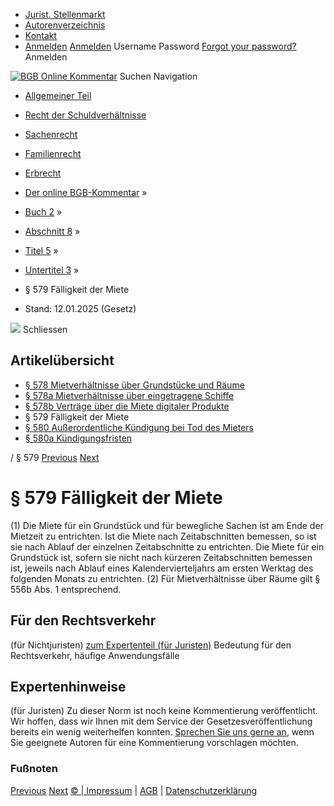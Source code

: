   * [Jurist. Stellenmarkt](https://bgb.kommentar.de/Buch-2/Abschnitt-8/Titel-5/Untertitel-3/</job-board> "Jurist. Stellenmarkt")
  * [Autorenverzeichnis](https://bgb.kommentar.de/Buch-2/Abschnitt-8/Titel-5/Untertitel-3/</Autorenverzeichnis> "Autorenverzeichnis")
  * [Kontakt](https://bgb.kommentar.de/Buch-2/Abschnitt-8/Titel-5/Untertitel-3/</Kontakt>)
  * [Anmelden](https://bgb.kommentar.de/Buch-2/Abschnitt-8/Titel-5/Untertitel-3/<#login> "show login form") [Anmelden](https://bgb.kommentar.de/Buch-2/Abschnitt-8/Titel-5/Untertitel-3/<#> "hide login form") Username Password
[Forgot your password?](https://bgb.kommentar.de/Buch-2/Abschnitt-8/Titel-5/Untertitel-3/</user/forgotpassword>) Anmelden 


[![BGB Online Kommentar](https://bgb.kommentar.de/extension/bgb/design/bgb/images/logo.png)](https://bgb.kommentar.de/Buch-2/Abschnitt-8/Titel-5/Untertitel-3/</> "BGB Online Kommentar")
Suchen
Navigation
  * [Allgemeiner Teil](https://bgb.kommentar.de/Buch-2/Abschnitt-8/Titel-5/Untertitel-3/</Buch-1>)
  * [Recht der Schuldverhältnisse](https://bgb.kommentar.de/Buch-2/Abschnitt-8/Titel-5/Untertitel-3/</Buch-2>)
  * [Sachenrecht](https://bgb.kommentar.de/Buch-2/Abschnitt-8/Titel-5/Untertitel-3/</Buch-3>)
  * [Familienrecht](https://bgb.kommentar.de/Buch-2/Abschnitt-8/Titel-5/Untertitel-3/</Buch-4>)
  * [Erbrecht](https://bgb.kommentar.de/Buch-2/Abschnitt-8/Titel-5/Untertitel-3/</Buch-5>)


  * [Der online BGB-Kommentar](https://bgb.kommentar.de/Buch-2/Abschnitt-8/Titel-5/Untertitel-3/</>) »
  * [Buch 2](https://bgb.kommentar.de/Buch-2/Abschnitt-8/Titel-5/Untertitel-3/</Buch-2>) »
  * [Abschnitt 8](https://bgb.kommentar.de/Buch-2/Abschnitt-8/Titel-5/Untertitel-3/</Buch-2/Abschnitt-8>) »
  * [Titel 5](https://bgb.kommentar.de/Buch-2/Abschnitt-8/Titel-5/Untertitel-3/</Buch-2/Abschnitt-8/Titel-5>) »
  * [Untertitel 3](https://bgb.kommentar.de/Buch-2/Abschnitt-8/Titel-5/Untertitel-3/</Buch-2/Abschnitt-8/Titel-5/Untertitel-3>) »
  * § 579 Fälligkeit der Miete 
  * Stand: 12.01.2025 (Gesetz) 


![](https://vg01.met.vgwort.de/na/1c9909529ead4f509072c06d9081a7d5)
Schliessen 
## Artikelübersicht
  * [ § 578 Mietverhältnisse über Grundstücke und Räume ](https://bgb.kommentar.de/Buch-2/Abschnitt-8/Titel-5/Untertitel-3/</Buch-2/Abschnitt-8/Titel-5/Untertitel-3/Mietverhaeltnisse-ueber-Grundstuecke-und-Raeume>)
  * [ § 578a Mietverhältnisse über eingetragene Schiffe ](https://bgb.kommentar.de/Buch-2/Abschnitt-8/Titel-5/Untertitel-3/</Buch-2/Abschnitt-8/Titel-5/Untertitel-3/Mietverhaeltnisse-ueber-eingetragene-Schiffe>)
  * [ § 578b Verträge über die Miete digitaler Produkte ](https://bgb.kommentar.de/Buch-2/Abschnitt-8/Titel-5/Untertitel-3/</Buch-2/Abschnitt-8/Titel-5/Untertitel-3/Vertraege-ueber-die-Miete-digitaler-Produkte>)
  * § 579 Fälligkeit der Miete 
  * [ § 580 Außerordentliche Kündigung bei Tod des Mieters ](https://bgb.kommentar.de/Buch-2/Abschnitt-8/Titel-5/Untertitel-3/</Buch-2/Abschnitt-8/Titel-5/Untertitel-3/Ausserordentliche-Kuendigung-bei-Tod-des-Mieters>)
  * [ § 580a Kündigungsfristen ](https://bgb.kommentar.de/Buch-2/Abschnitt-8/Titel-5/Untertitel-3/</Buch-2/Abschnitt-8/Titel-5/Untertitel-3/Kuendigungsfristen>)


/ § 579 
[Previous](https://bgb.kommentar.de/Buch-2/Abschnitt-8/Titel-5/Untertitel-3/</Buch-2/Abschnitt-8/Titel-5/Untertitel-3/Vertraege-ueber-die-Miete-digitaler-Produkte> "§ 578b Verträge über die Miete digitaler Produkte") [Next](https://bgb.kommentar.de/Buch-2/Abschnitt-8/Titel-5/Untertitel-3/</Buch-2/Abschnitt-8/Titel-5/Untertitel-3/Ausserordentliche-Kuendigung-bei-Tod-des-Mieters> "§ 580 Außerordentliche Kündigung bei Tod des Mieters")
# § 579 Fälligkeit der Miete
(1) Die Miete für ein Grundstück und für bewegliche Sachen ist am Ende der Mietzeit zu entrichten. Ist die Miete nach Zeitabschnitten bemessen, so ist sie nach Ablauf der einzelnen Zeitabschnitte zu entrichten. Die Miete für ein Grundstück ist, sofern sie nicht nach kürzeren Zeitabschnitten bemessen ist, jeweils nach Ablauf eines Kalendervierteljahrs am ersten Werktag des folgenden Monats zu entrichten.
(2) Für Mietverhältnisse über Räume gilt § 556b Abs. 1 entsprechend.
## Für den Rechtsverkehr 
(für Nichtjuristen)
[zum Expertenteil (für Juristen)](https://bgb.kommentar.de/Buch-2/Abschnitt-8/Titel-5/Untertitel-3/<#expertenhinweise>)
Bedeutung für den Rechtsverkehr, häufige Anwendungsfälle
## Expertenhinweise
(für Juristen)
Zu dieser Norm ist noch keine Kommentierung veröffentlicht. Wir hoffen, dass wir Ihnen mit dem Service der Gesetzesveröffentlichung bereits ein wenig weiterhelfen konnten. [Sprechen Sie uns gerne an](https://bgb.kommentar.de/Buch-2/Abschnitt-8/Titel-5/Untertitel-3/</Kontakt>), wenn Sie geeignete Autoren für eine Kommentierung vorschlagen möchten. 
### Fußnoten
[Previous](https://bgb.kommentar.de/Buch-2/Abschnitt-8/Titel-5/Untertitel-3/</Buch-2/Abschnitt-8/Titel-5/Untertitel-3/Vertraege-ueber-die-Miete-digitaler-Produkte> "§ 578b Verträge über die Miete digitaler Produkte") [Next](https://bgb.kommentar.de/Buch-2/Abschnitt-8/Titel-5/Untertitel-3/</Buch-2/Abschnitt-8/Titel-5/Untertitel-3/Ausserordentliche-Kuendigung-bei-Tod-des-Mieters> "§ 580 Außerordentliche Kündigung bei Tod des Mieters")
[© | Impressum](https://bgb.kommentar.de/Buch-2/Abschnitt-8/Titel-5/Untertitel-3/</Kontakt>) | [AGB](https://bgb.kommentar.de/Buch-2/Abschnitt-8/Titel-5/Untertitel-3/</AGB>) | [Datenschutzerklärung](https://bgb.kommentar.de/Buch-2/Abschnitt-8/Titel-5/Untertitel-3/</Datenschutzerklaerung-fuer-Leser>)
